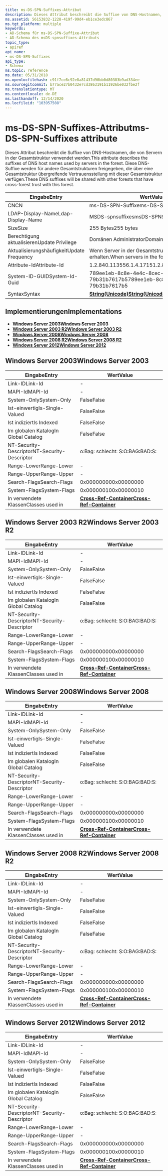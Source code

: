 ```yaml
---
title: ms-DS-SPN-Suffixes-Attribut
description: Dieses Attribut beschreibt die Suffixe von DNS-Hostnamen, die von Servern in der Gesamtstruktur verwendet werden. Diese DNS-Suffixe werden für andere Gesamtstrukturen freigegeben, die über eine Gesamtstruktur übergreifende Vertrauensstellung mit dieser Gesamtstruktur verfügen.
ms.assetid: 56153832-1228-419f-99d4-eb1ce3edc867
ms.tgt_platform: multiple
keywords:
- AD-Schema für ms-DS-SPN-Suffixe-Attribut
- AD-Schema des msDS-spnsuffixes-Attributs
topic_type:
- apiref
api_name:
- ms-DS-SPN-Suffixes
api_type:
- Schema
ms.topic: reference
ms.date: 05/31/2018
ms.openlocfilehash: c91f7ce8c92e8a81437d90bb0d80383b9ad334ee
ms.sourcegitcommit: b77ace27b0432e7cd3863191b11926be032fbe2f
ms.translationtype: MT
ms.contentlocale: de-DE
ms.lasthandoff: 12/14/2020
ms.locfileid: "103957508"
---
```

# <a name="ms-ds-spn-suffixes-attribute"></a><span data-ttu-id="5f86a-106">ms-DS-SPN-Suffixes-Attribut</span><span class="sxs-lookup"><span data-stu-id="5f86a-106">ms-DS-SPN-Suffixes attribute</span></span>

<span data-ttu-id="5f86a-107">Dieses Attribut beschreibt die Suffixe von DNS-Hostnamen, die von Servern in der Gesamtstruktur verwendet werden.</span><span class="sxs-lookup"><span data-stu-id="5f86a-107">This attribute describes the suffixes of DNS host names used by servers in the forest.</span></span> <span data-ttu-id="5f86a-108">Diese DNS-Suffixe werden für andere Gesamtstrukturen freigegeben, die über eine Gesamtstruktur übergreifende Vertrauensstellung mit dieser Gesamtstruktur verfügen.</span><span class="sxs-lookup"><span data-stu-id="5f86a-108">These DNS suffixes will be shared with other forests that have cross-forest trust with this forest.</span></span>



| <span data-ttu-id="5f86a-109">Eingabe</span><span class="sxs-lookup"><span data-stu-id="5f86a-109">Entry</span></span> | <span data-ttu-id="5f86a-110">Wert</span><span class="sxs-lookup"><span data-stu-id="5f86a-110">Value</span></span> |
|-------------------|----------------------------------------------|
| <span data-ttu-id="5f86a-111">CN</span><span class="sxs-lookup"><span data-stu-id="5f86a-111">CN</span></span>                | <span data-ttu-id="5f86a-112">ms-DS-SPN-Suffixe</span><span class="sxs-lookup"><span data-stu-id="5f86a-112">ms-DS-SPN-Suffixes</span></span>                           |
| <span data-ttu-id="5f86a-113">LDAP-Display-Name</span><span class="sxs-lookup"><span data-stu-id="5f86a-113">Ldap-Display-Name</span></span> | <span data-ttu-id="5f86a-114">MSDS-spnsuffixes</span><span class="sxs-lookup"><span data-stu-id="5f86a-114">msDS-SPNSuffixes</span></span>                             |
| <span data-ttu-id="5f86a-115">Size</span><span class="sxs-lookup"><span data-stu-id="5f86a-115">Size</span></span>              | <span data-ttu-id="5f86a-116">255 Bytes</span><span class="sxs-lookup"><span data-stu-id="5f86a-116">255 bytes</span></span>                                    |
| <span data-ttu-id="5f86a-117">Berechtigung aktualisieren</span><span class="sxs-lookup"><span data-stu-id="5f86a-117">Update Privilege</span></span>  | <span data-ttu-id="5f86a-118">Domänen Administrator</span><span class="sxs-lookup"><span data-stu-id="5f86a-118">Domain administrator</span></span>                         |
| <span data-ttu-id="5f86a-119">Aktualisierungshäufigkeit</span><span class="sxs-lookup"><span data-stu-id="5f86a-119">Update Frequency</span></span>  | <span data-ttu-id="5f86a-120">Wenn Server in der Gesamtstruktur ein neues Suffix erhalten.</span><span class="sxs-lookup"><span data-stu-id="5f86a-120">When servers in the forest get a new suffix.</span></span> |
| <span data-ttu-id="5f86a-121">Attribute-Id</span><span class="sxs-lookup"><span data-stu-id="5f86a-121">Attribute-Id</span></span>      | <span data-ttu-id="5f86a-122">1.2.840.113556.1.4.1715</span><span class="sxs-lookup"><span data-stu-id="5f86a-122">1.2.840.113556.1.4.1715</span></span>                      |
| <span data-ttu-id="5f86a-123">System-ID-GUID</span><span class="sxs-lookup"><span data-stu-id="5f86a-123">System-Id-Guid</span></span>    | <span data-ttu-id="5f86a-124">789ee1eb-8c8e-4e4c-8cec-79b31b7617b5</span><span class="sxs-lookup"><span data-stu-id="5f86a-124">789ee1eb-8c8e-4e4c-8cec-79b31b7617b5</span></span>         |
| <span data-ttu-id="5f86a-125">Syntax</span><span class="sxs-lookup"><span data-stu-id="5f86a-125">Syntax</span></span>            | [<span data-ttu-id="5f86a-126">**String(Unicode)**</span><span class="sxs-lookup"><span data-stu-id="5f86a-126">**String(Unicode)**</span></span>](s-string-unicode.md)  |



## <a name="implementations"></a><span data-ttu-id="5f86a-127">Implementierungen</span><span class="sxs-lookup"><span data-stu-id="5f86a-127">Implementations</span></span>

-   [<span data-ttu-id="5f86a-128">**Windows Server 2003**</span><span class="sxs-lookup"><span data-stu-id="5f86a-128">**Windows Server 2003**</span></span>](#windows-server-2003)
-   [<span data-ttu-id="5f86a-129">**Windows Server 2003 R2**</span><span class="sxs-lookup"><span data-stu-id="5f86a-129">**Windows Server 2003 R2**</span></span>](#windows-server-2003-r2)
-   [<span data-ttu-id="5f86a-130">**Windows Server 2008**</span><span class="sxs-lookup"><span data-stu-id="5f86a-130">**Windows Server 2008**</span></span>](#windows-server-2008)
-   [<span data-ttu-id="5f86a-131">**Windows Server 2008 R2**</span><span class="sxs-lookup"><span data-stu-id="5f86a-131">**Windows Server 2008 R2**</span></span>](#windows-server-2008-r2)
-   [<span data-ttu-id="5f86a-132">**Windows Server 2012**</span><span class="sxs-lookup"><span data-stu-id="5f86a-132">**Windows Server 2012**</span></span>](#windows-server-2012)

## <a name="windows-server-2003"></a><span data-ttu-id="5f86a-133">Windows Server 2003</span><span class="sxs-lookup"><span data-stu-id="5f86a-133">Windows Server 2003</span></span>



| <span data-ttu-id="5f86a-134">Eingabe</span><span class="sxs-lookup"><span data-stu-id="5f86a-134">Entry</span></span> | <span data-ttu-id="5f86a-135">Wert</span><span class="sxs-lookup"><span data-stu-id="5f86a-135">Value</span></span> |
|------------------------|---------------------------------------------------------------|
| <span data-ttu-id="5f86a-136">Link-ID</span><span class="sxs-lookup"><span data-stu-id="5f86a-136">Link-Id</span></span>                | \-                                                            |
| <span data-ttu-id="5f86a-137">MAPI-Id</span><span class="sxs-lookup"><span data-stu-id="5f86a-137">MAPI-Id</span></span>                | \-                                                            |
| <span data-ttu-id="5f86a-138">System-Only</span><span class="sxs-lookup"><span data-stu-id="5f86a-138">System-Only</span></span>            | <span data-ttu-id="5f86a-139">False</span><span class="sxs-lookup"><span data-stu-id="5f86a-139">False</span></span>                                                         |
| <span data-ttu-id="5f86a-140">Ist-einwertig</span><span class="sxs-lookup"><span data-stu-id="5f86a-140">Is-Single-Valued</span></span>       | <span data-ttu-id="5f86a-141">False</span><span class="sxs-lookup"><span data-stu-id="5f86a-141">False</span></span>                                                         |
| <span data-ttu-id="5f86a-142">Ist indiziert</span><span class="sxs-lookup"><span data-stu-id="5f86a-142">Is Indexed</span></span>             | <span data-ttu-id="5f86a-143">False</span><span class="sxs-lookup"><span data-stu-id="5f86a-143">False</span></span>                                                         |
| <span data-ttu-id="5f86a-144">Im globalen Katalog</span><span class="sxs-lookup"><span data-stu-id="5f86a-144">In Global Catalog</span></span>      | <span data-ttu-id="5f86a-145">False</span><span class="sxs-lookup"><span data-stu-id="5f86a-145">False</span></span>                                                         |
| <span data-ttu-id="5f86a-146">NT-Security-Descriptor</span><span class="sxs-lookup"><span data-stu-id="5f86a-146">NT-Security-Descriptor</span></span> | <span data-ttu-id="5f86a-147">o:Bag: schlecht: S:</span><span class="sxs-lookup"><span data-stu-id="5f86a-147">O:BAG:BAD:S:</span></span>                                                  |
| <span data-ttu-id="5f86a-148">Range-Lower</span><span class="sxs-lookup"><span data-stu-id="5f86a-148">Range-Lower</span></span>            | \-                                                            |
| <span data-ttu-id="5f86a-149">Range-Upper</span><span class="sxs-lookup"><span data-stu-id="5f86a-149">Range-Upper</span></span>            | \-                                                            |
| <span data-ttu-id="5f86a-150">Search-Flags</span><span class="sxs-lookup"><span data-stu-id="5f86a-150">Search-Flags</span></span>           | <span data-ttu-id="5f86a-151">0x00000000</span><span class="sxs-lookup"><span data-stu-id="5f86a-151">0x00000000</span></span>                                                    |
| <span data-ttu-id="5f86a-152">System-Flags</span><span class="sxs-lookup"><span data-stu-id="5f86a-152">System-Flags</span></span>           | <span data-ttu-id="5f86a-153">0x00000010</span><span class="sxs-lookup"><span data-stu-id="5f86a-153">0x00000010</span></span>                                                    |
| <span data-ttu-id="5f86a-154">In verwendete Klassen</span><span class="sxs-lookup"><span data-stu-id="5f86a-154">Classes used in</span></span>        | [<span data-ttu-id="5f86a-155">**Cross-Ref-Container**</span><span class="sxs-lookup"><span data-stu-id="5f86a-155">**Cross-Ref-Container**</span></span>](c-crossrefcontainer.md)<br/> |



## <a name="windows-server-2003-r2"></a><span data-ttu-id="5f86a-156">Windows Server 2003 R2</span><span class="sxs-lookup"><span data-stu-id="5f86a-156">Windows Server 2003 R2</span></span>



| <span data-ttu-id="5f86a-157">Eingabe</span><span class="sxs-lookup"><span data-stu-id="5f86a-157">Entry</span></span> | <span data-ttu-id="5f86a-158">Wert</span><span class="sxs-lookup"><span data-stu-id="5f86a-158">Value</span></span> |
|------------------------|---------------------------------------------------------------|
| <span data-ttu-id="5f86a-159">Link-ID</span><span class="sxs-lookup"><span data-stu-id="5f86a-159">Link-Id</span></span>                | \-                                                            |
| <span data-ttu-id="5f86a-160">MAPI-Id</span><span class="sxs-lookup"><span data-stu-id="5f86a-160">MAPI-Id</span></span>                | \-                                                            |
| <span data-ttu-id="5f86a-161">System-Only</span><span class="sxs-lookup"><span data-stu-id="5f86a-161">System-Only</span></span>            | <span data-ttu-id="5f86a-162">False</span><span class="sxs-lookup"><span data-stu-id="5f86a-162">False</span></span>                                                         |
| <span data-ttu-id="5f86a-163">Ist-einwertig</span><span class="sxs-lookup"><span data-stu-id="5f86a-163">Is-Single-Valued</span></span>       | <span data-ttu-id="5f86a-164">False</span><span class="sxs-lookup"><span data-stu-id="5f86a-164">False</span></span>                                                         |
| <span data-ttu-id="5f86a-165">Ist indiziert</span><span class="sxs-lookup"><span data-stu-id="5f86a-165">Is Indexed</span></span>             | <span data-ttu-id="5f86a-166">False</span><span class="sxs-lookup"><span data-stu-id="5f86a-166">False</span></span>                                                         |
| <span data-ttu-id="5f86a-167">Im globalen Katalog</span><span class="sxs-lookup"><span data-stu-id="5f86a-167">In Global Catalog</span></span>      | <span data-ttu-id="5f86a-168">False</span><span class="sxs-lookup"><span data-stu-id="5f86a-168">False</span></span>                                                         |
| <span data-ttu-id="5f86a-169">NT-Security-Descriptor</span><span class="sxs-lookup"><span data-stu-id="5f86a-169">NT-Security-Descriptor</span></span> | <span data-ttu-id="5f86a-170">o:Bag: schlecht: S:</span><span class="sxs-lookup"><span data-stu-id="5f86a-170">O:BAG:BAD:S:</span></span>                                                  |
| <span data-ttu-id="5f86a-171">Range-Lower</span><span class="sxs-lookup"><span data-stu-id="5f86a-171">Range-Lower</span></span>            | \-                                                            |
| <span data-ttu-id="5f86a-172">Range-Upper</span><span class="sxs-lookup"><span data-stu-id="5f86a-172">Range-Upper</span></span>            | \-                                                            |
| <span data-ttu-id="5f86a-173">Search-Flags</span><span class="sxs-lookup"><span data-stu-id="5f86a-173">Search-Flags</span></span>           | <span data-ttu-id="5f86a-174">0x00000000</span><span class="sxs-lookup"><span data-stu-id="5f86a-174">0x00000000</span></span>                                                    |
| <span data-ttu-id="5f86a-175">System-Flags</span><span class="sxs-lookup"><span data-stu-id="5f86a-175">System-Flags</span></span>           | <span data-ttu-id="5f86a-176">0x00000010</span><span class="sxs-lookup"><span data-stu-id="5f86a-176">0x00000010</span></span>                                                    |
| <span data-ttu-id="5f86a-177">In verwendete Klassen</span><span class="sxs-lookup"><span data-stu-id="5f86a-177">Classes used in</span></span>        | [<span data-ttu-id="5f86a-178">**Cross-Ref-Container**</span><span class="sxs-lookup"><span data-stu-id="5f86a-178">**Cross-Ref-Container**</span></span>](c-crossrefcontainer.md)<br/> |



## <a name="windows-server-2008"></a><span data-ttu-id="5f86a-179">Windows Server 2008</span><span class="sxs-lookup"><span data-stu-id="5f86a-179">Windows Server 2008</span></span>



| <span data-ttu-id="5f86a-180">Eingabe</span><span class="sxs-lookup"><span data-stu-id="5f86a-180">Entry</span></span> | <span data-ttu-id="5f86a-181">Wert</span><span class="sxs-lookup"><span data-stu-id="5f86a-181">Value</span></span> |
|------------------------|---------------------------------------------------------------|
| <span data-ttu-id="5f86a-182">Link-ID</span><span class="sxs-lookup"><span data-stu-id="5f86a-182">Link-Id</span></span>                | \-                                                            |
| <span data-ttu-id="5f86a-183">MAPI-Id</span><span class="sxs-lookup"><span data-stu-id="5f86a-183">MAPI-Id</span></span>                | \-                                                            |
| <span data-ttu-id="5f86a-184">System-Only</span><span class="sxs-lookup"><span data-stu-id="5f86a-184">System-Only</span></span>            | <span data-ttu-id="5f86a-185">False</span><span class="sxs-lookup"><span data-stu-id="5f86a-185">False</span></span>                                                         |
| <span data-ttu-id="5f86a-186">Ist-einwertig</span><span class="sxs-lookup"><span data-stu-id="5f86a-186">Is-Single-Valued</span></span>       | <span data-ttu-id="5f86a-187">False</span><span class="sxs-lookup"><span data-stu-id="5f86a-187">False</span></span>                                                         |
| <span data-ttu-id="5f86a-188">Ist indiziert</span><span class="sxs-lookup"><span data-stu-id="5f86a-188">Is Indexed</span></span>             | <span data-ttu-id="5f86a-189">False</span><span class="sxs-lookup"><span data-stu-id="5f86a-189">False</span></span>                                                         |
| <span data-ttu-id="5f86a-190">Im globalen Katalog</span><span class="sxs-lookup"><span data-stu-id="5f86a-190">In Global Catalog</span></span>      | <span data-ttu-id="5f86a-191">False</span><span class="sxs-lookup"><span data-stu-id="5f86a-191">False</span></span>                                                         |
| <span data-ttu-id="5f86a-192">NT-Security-Descriptor</span><span class="sxs-lookup"><span data-stu-id="5f86a-192">NT-Security-Descriptor</span></span> | <span data-ttu-id="5f86a-193">o:Bag: schlecht: S:</span><span class="sxs-lookup"><span data-stu-id="5f86a-193">O:BAG:BAD:S:</span></span>                                                  |
| <span data-ttu-id="5f86a-194">Range-Lower</span><span class="sxs-lookup"><span data-stu-id="5f86a-194">Range-Lower</span></span>            | \-                                                            |
| <span data-ttu-id="5f86a-195">Range-Upper</span><span class="sxs-lookup"><span data-stu-id="5f86a-195">Range-Upper</span></span>            | \-                                                            |
| <span data-ttu-id="5f86a-196">Search-Flags</span><span class="sxs-lookup"><span data-stu-id="5f86a-196">Search-Flags</span></span>           | <span data-ttu-id="5f86a-197">0x00000000</span><span class="sxs-lookup"><span data-stu-id="5f86a-197">0x00000000</span></span>                                                    |
| <span data-ttu-id="5f86a-198">System-Flags</span><span class="sxs-lookup"><span data-stu-id="5f86a-198">System-Flags</span></span>           | <span data-ttu-id="5f86a-199">0x00000010</span><span class="sxs-lookup"><span data-stu-id="5f86a-199">0x00000010</span></span>                                                    |
| <span data-ttu-id="5f86a-200">In verwendete Klassen</span><span class="sxs-lookup"><span data-stu-id="5f86a-200">Classes used in</span></span>        | [<span data-ttu-id="5f86a-201">**Cross-Ref-Container**</span><span class="sxs-lookup"><span data-stu-id="5f86a-201">**Cross-Ref-Container**</span></span>](c-crossrefcontainer.md)<br/> |



## <a name="windows-server-2008-r2"></a><span data-ttu-id="5f86a-202">Windows Server 2008 R2</span><span class="sxs-lookup"><span data-stu-id="5f86a-202">Windows Server 2008 R2</span></span>



| <span data-ttu-id="5f86a-203">Eingabe</span><span class="sxs-lookup"><span data-stu-id="5f86a-203">Entry</span></span> | <span data-ttu-id="5f86a-204">Wert</span><span class="sxs-lookup"><span data-stu-id="5f86a-204">Value</span></span> |
|------------------------|---------------------------------------------------------------|
| <span data-ttu-id="5f86a-205">Link-ID</span><span class="sxs-lookup"><span data-stu-id="5f86a-205">Link-Id</span></span>                | \-                                                            |
| <span data-ttu-id="5f86a-206">MAPI-Id</span><span class="sxs-lookup"><span data-stu-id="5f86a-206">MAPI-Id</span></span>                | \-                                                            |
| <span data-ttu-id="5f86a-207">System-Only</span><span class="sxs-lookup"><span data-stu-id="5f86a-207">System-Only</span></span>            | <span data-ttu-id="5f86a-208">False</span><span class="sxs-lookup"><span data-stu-id="5f86a-208">False</span></span>                                                         |
| <span data-ttu-id="5f86a-209">Ist-einwertig</span><span class="sxs-lookup"><span data-stu-id="5f86a-209">Is-Single-Valued</span></span>       | <span data-ttu-id="5f86a-210">False</span><span class="sxs-lookup"><span data-stu-id="5f86a-210">False</span></span>                                                         |
| <span data-ttu-id="5f86a-211">Ist indiziert</span><span class="sxs-lookup"><span data-stu-id="5f86a-211">Is Indexed</span></span>             | <span data-ttu-id="5f86a-212">False</span><span class="sxs-lookup"><span data-stu-id="5f86a-212">False</span></span>                                                         |
| <span data-ttu-id="5f86a-213">Im globalen Katalog</span><span class="sxs-lookup"><span data-stu-id="5f86a-213">In Global Catalog</span></span>      | <span data-ttu-id="5f86a-214">False</span><span class="sxs-lookup"><span data-stu-id="5f86a-214">False</span></span>                                                         |
| <span data-ttu-id="5f86a-215">NT-Security-Descriptor</span><span class="sxs-lookup"><span data-stu-id="5f86a-215">NT-Security-Descriptor</span></span> | <span data-ttu-id="5f86a-216">o:Bag: schlecht: S:</span><span class="sxs-lookup"><span data-stu-id="5f86a-216">O:BAG:BAD:S:</span></span>                                                  |
| <span data-ttu-id="5f86a-217">Range-Lower</span><span class="sxs-lookup"><span data-stu-id="5f86a-217">Range-Lower</span></span>            | \-                                                            |
| <span data-ttu-id="5f86a-218">Range-Upper</span><span class="sxs-lookup"><span data-stu-id="5f86a-218">Range-Upper</span></span>            | \-                                                            |
| <span data-ttu-id="5f86a-219">Search-Flags</span><span class="sxs-lookup"><span data-stu-id="5f86a-219">Search-Flags</span></span>           | <span data-ttu-id="5f86a-220">0x00000000</span><span class="sxs-lookup"><span data-stu-id="5f86a-220">0x00000000</span></span>                                                    |
| <span data-ttu-id="5f86a-221">System-Flags</span><span class="sxs-lookup"><span data-stu-id="5f86a-221">System-Flags</span></span>           | <span data-ttu-id="5f86a-222">0x00000010</span><span class="sxs-lookup"><span data-stu-id="5f86a-222">0x00000010</span></span>                                                    |
| <span data-ttu-id="5f86a-223">In verwendete Klassen</span><span class="sxs-lookup"><span data-stu-id="5f86a-223">Classes used in</span></span>        | [<span data-ttu-id="5f86a-224">**Cross-Ref-Container**</span><span class="sxs-lookup"><span data-stu-id="5f86a-224">**Cross-Ref-Container**</span></span>](c-crossrefcontainer.md)<br/> |



## <a name="windows-server-2012"></a><span data-ttu-id="5f86a-225">Windows Server 2012</span><span class="sxs-lookup"><span data-stu-id="5f86a-225">Windows Server 2012</span></span>



| <span data-ttu-id="5f86a-226">Eingabe</span><span class="sxs-lookup"><span data-stu-id="5f86a-226">Entry</span></span> | <span data-ttu-id="5f86a-227">Wert</span><span class="sxs-lookup"><span data-stu-id="5f86a-227">Value</span></span> |
|------------------------|---------------------------------------------------------------|
| <span data-ttu-id="5f86a-228">Link-ID</span><span class="sxs-lookup"><span data-stu-id="5f86a-228">Link-Id</span></span>                | \-                                                            |
| <span data-ttu-id="5f86a-229">MAPI-Id</span><span class="sxs-lookup"><span data-stu-id="5f86a-229">MAPI-Id</span></span>                | \-                                                            |
| <span data-ttu-id="5f86a-230">System-Only</span><span class="sxs-lookup"><span data-stu-id="5f86a-230">System-Only</span></span>            | <span data-ttu-id="5f86a-231">False</span><span class="sxs-lookup"><span data-stu-id="5f86a-231">False</span></span>                                                         |
| <span data-ttu-id="5f86a-232">Ist-einwertig</span><span class="sxs-lookup"><span data-stu-id="5f86a-232">Is-Single-Valued</span></span>       | <span data-ttu-id="5f86a-233">False</span><span class="sxs-lookup"><span data-stu-id="5f86a-233">False</span></span>                                                         |
| <span data-ttu-id="5f86a-234">Ist indiziert</span><span class="sxs-lookup"><span data-stu-id="5f86a-234">Is Indexed</span></span>             | <span data-ttu-id="5f86a-235">False</span><span class="sxs-lookup"><span data-stu-id="5f86a-235">False</span></span>                                                         |
| <span data-ttu-id="5f86a-236">Im globalen Katalog</span><span class="sxs-lookup"><span data-stu-id="5f86a-236">In Global Catalog</span></span>      | <span data-ttu-id="5f86a-237">False</span><span class="sxs-lookup"><span data-stu-id="5f86a-237">False</span></span>                                                         |
| <span data-ttu-id="5f86a-238">NT-Security-Descriptor</span><span class="sxs-lookup"><span data-stu-id="5f86a-238">NT-Security-Descriptor</span></span> | <span data-ttu-id="5f86a-239">o:Bag: schlecht: S:</span><span class="sxs-lookup"><span data-stu-id="5f86a-239">O:BAG:BAD:S:</span></span>                                                  |
| <span data-ttu-id="5f86a-240">Range-Lower</span><span class="sxs-lookup"><span data-stu-id="5f86a-240">Range-Lower</span></span>            | \-                                                            |
| <span data-ttu-id="5f86a-241">Range-Upper</span><span class="sxs-lookup"><span data-stu-id="5f86a-241">Range-Upper</span></span>            | \-                                                            |
| <span data-ttu-id="5f86a-242">Search-Flags</span><span class="sxs-lookup"><span data-stu-id="5f86a-242">Search-Flags</span></span>           | <span data-ttu-id="5f86a-243">0x00000000</span><span class="sxs-lookup"><span data-stu-id="5f86a-243">0x00000000</span></span>                                                    |
| <span data-ttu-id="5f86a-244">System-Flags</span><span class="sxs-lookup"><span data-stu-id="5f86a-244">System-Flags</span></span>           | <span data-ttu-id="5f86a-245">0x00000010</span><span class="sxs-lookup"><span data-stu-id="5f86a-245">0x00000010</span></span>                                                    |
| <span data-ttu-id="5f86a-246">In verwendete Klassen</span><span class="sxs-lookup"><span data-stu-id="5f86a-246">Classes used in</span></span>        | [<span data-ttu-id="5f86a-247">**Cross-Ref-Container**</span><span class="sxs-lookup"><span data-stu-id="5f86a-247">**Cross-Ref-Container**</span></span>](c-crossrefcontainer.md)<br/> |



 

 





